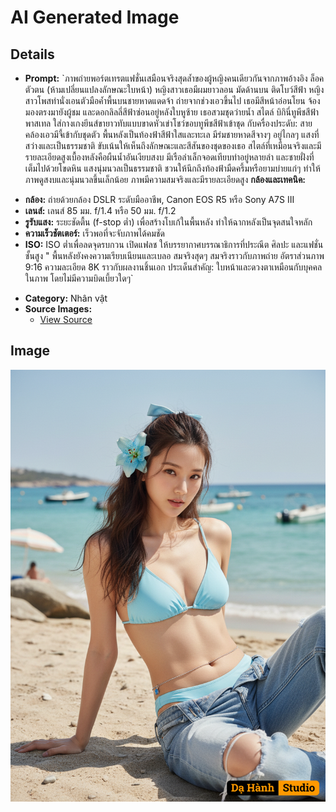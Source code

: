 # AI Generated Image

## Details
- **Prompt:** `ภาพถ่ายพอร์ตเทรตแฟชั่นเสมือนจริงสุดล้ำของผู้หญิงคนเดียวกันจากภาพอ้างอิง ล็อคตัวตน (ห้ามเปลี่ยนแปลงลักษณะใบหน้า) หญิงสาวเธอมีผมยาวลอน มัดด้านบน ติดโบว์สีฟ้า
หญิงสาวโพสท่านั่งเอนตัวมือค้ำพื้นบนชายหาดแดดจ้า ถ่ายจากช่วงเอวขึ้นไป เธอมีสีหน้าอ่อนโยน จ้องมองตรงมายังผู้ชม และดอกลิลลี่สีฟ้าซ่อนอยู่หลังใบหูซ้าย เธอสวมชุดว่ายน้ำ สไตล์ บิกินี่ทูพีชสีฟ้าพาสเทล ใส่กางเกงยีนส์ขายาวทับแบบขาดหัวเข่าโชว์ขอบทูพีชสีฟ้าเข้าชุด กับครื่องประดับ: สายคล้องเอวมีจี้เข้ากับชุดตัว พื้นหลังเป็นท้องฟ้าสีฟ้าใสและทะเล มีร่มชายหาดสีจางๆ อยู่ไกลๆ แสงที่สว่างและเป็นธรรมชาติ ขับเน้นให้เห็นถึงลักษณะและสีสันของชุดของเธอ สไตล์ที่เหมือนจริงและมีรายละเอียดสูงเบื้องหลังคือผืนน้ำอันเงียบสงบ มีเรือลำเล็กจอดเทียบท่าอยู่หลายลำ และชายฝั่งที่เต็มไปด้วยโขดหิน แสงนุ่มนวลเป็นธรรมชาติ ชวนให้นึกถึงท้องฟ้ามืดครึ้มหรือยามบ่ายแก่ๆ ทำให้ภาพดูสงบและนุ่มนวลขึ้นเล็กน้อย ภาพมีความสมจริงและมีรายละเอียดสูง
**กล้องและเทคนิค:**
* **กล้อง:** ถ่ายด้วยกล้อง DSLR ระดับมืออาชีพ, Canon EOS R5 หรือ Sony A7S III
* **เลนส์:** เลนส์ 85 มม. f/1.4 หรือ 50 มม. f/1.2
* **รูรับแสง:** ระยะชัดตื้น (f-stop ต่ำ) เพื่อสร้างโบเก้ในพื้นหลัง ทำให้ฉากหลังเป็นจุดสนใจหลัก
* **ความเร็วชัตเตอร์:** เร็วพอที่จะจับภาพได้คมชัด
* **ISO:** ISO ต่ำเพื่อลดจุดรบกวน
เปิดแฟลช
ให้บรรยากาศบรรณาธิการที่ประณีต ศิลปะ และแฟชั่นชั้นสูง " พื้นหลังยังคงความเรียบเนียนและเบลอ สมจริงสุดๆ สมจริงราวกับภาพถ่าย อัตราส่วนภาพ 9:16 ความละเอียด 8K ราวกับผลงานชิ้นเอก
ประเด็นสำคัญ: ใบหน้าและดวงตาเหมือนกับบุคคลในภาพ โดยไม่มีความบิดเบี้ยวใดๆ`
- **Category:** Nhân vật
- **Source Images:**
  - [View Source](https://raw.githubusercontent.com/lenzcomvth/Somethings/main/Models/Female/Female3.jpg)

## Image
![AI Generated Image](./image-2025-10-16T15-46-48-559Z-cjdaa.png)
